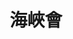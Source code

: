 ---
title: "海峽會"
description: "海峽會"
layout: shop
keywords:
  - 美食競賽
  - 台灣美食
  - 美食精選
datePublished: "2025-06-30"
dateModified: "2025-07-03"
city: "台北市"
district: "松山區"
address: "105台北市松山區敦化北路167號B1"
phone: "0277076789"
geo: "25.05476692436136, 121.54941270143397"
google_map: "https://maps.app.goo.gl/CQi3oEJ5mZYxSvjL6"
footinder: "https://footinder.com.tw/%E5%8F%B0%E5%8C%97%E5%B8%82%E6%9D%BE%E5%B1%B1%E5%8D%80/13141/"
official: "http://www.csclub.com.tw/"
award:
  - name: "台北國際牛肉麵節"
    year: "2024"
    entries:
      - group: "鮮食組"
        cooking_style: "樂齡創意"
        rank: "銅牌"

---